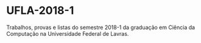# UFLA-2018-1
Trabalhos, provas e listas do semestre 2018-1 da graduação em Ciência da Computação na Universidade Federal de Lavras.
